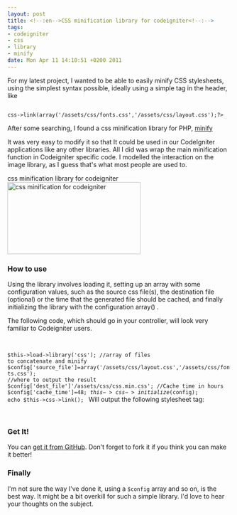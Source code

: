 ```yaml
--- 
layout: post
title: <!--:en-->CSS minification library for codeigniter<!--:-->
tags: 
- codeigniter
- css
- library
- minify
date: Mon Apr 11 14:10:51 +0200 2011
---
```

For my latest project, I wanted to be able to easily minify CSS stylesheets, using the simplest syntax possible, ideally using a simple tag in the header, like <code lang="php">
<?php echo $this->css->link(array('/assets/css/fonts.css','/assets/css/layout.css');?></code>

After some searching, I found a css minification library for PHP, <a href="https://code.google.com/p/minify/">minify</a>

It was very easy to modify it so that It could be used in our CodeIgniter applications like any other libraries.
All I did was wrap the main minification function in Codeigniter specific code.
I modelled the interaction on the image library, as I guess that's what most people are used to.

<div class="image-with-caption aligncenter" style="width:300px"><div class="caption">css minification library for codeigniter</div><a href="http://cdn.jfoucher.com/uploads/2011/04/Screenshot.png"><img class="size-medium wp-image-450" title="css minification for codeigniter" src="http://cdn.jfoucher.com/uploads/2011/04/Screenshot-300x162.png" alt="css minification for codeigniter" width="300" height="162" /></a></div>

<h3>How to use</h3>
Using the library involves loading it, setting up an array with some configuration values, such as the source css file(s), the destination file (optional) or the time that the generated file should be cached, and finally initializing the library with the configuration array() .

The following code, which should go in your controller, will look very familiar to Codeigniter users.

&nbsp;

<code lang="php">$this->load->library('css');
//array of files to concatenate and minify
$config['source_file']=array('/assets/css/layout.css','/assets/css/fonts.css');
//where to output the result
$config['dest_file']'/assets/css/css.min.css';
//Cache time in hours
$config['cache_time']=48;
$this->css->initialize($config);
echo $this->css->link();
</code>
Will output the following stylesheet tag:

<code lang="html"><link rel="stylesheet" href="/assets/css/css.min.css" type="text/css" media="screen" /></code>

&nbsp;
<h3>Get It!</h3>
You can <a href="https://github.com/jfoucher/codeigniter-css-library">get it from GitHub</a>. Don't forget to fork it if you think you can make it better!
<h3>Finally</h3>
I'm not sure the way I've done it, using a <code lang="php" inline="true">$config</code> array and so on, is the best way. It might be a bit overkill for such a simple library. I'd love to hear your thoughts on the subject.
